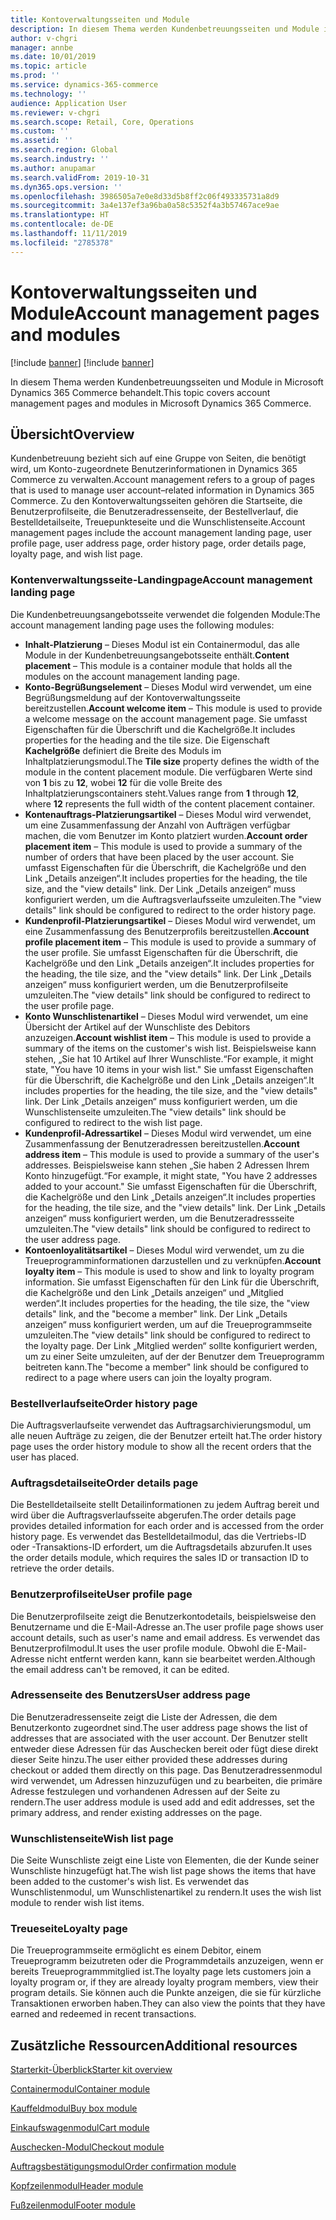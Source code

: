 ```yaml
---
title: Kontoverwaltungsseiten und Module
description: In diesem Thema werden Kundenbetreuungsseiten und Module in Microsoft Dynamics 365 Commerce behandelt.
author: v-chgri
manager: annbe
ms.date: 10/01/2019
ms.topic: article
ms.prod: ''
ms.service: dynamics-365-commerce
ms.technology: ''
audience: Application User
ms.reviewer: v-chgri
ms.search.scope: Retail, Core, Operations
ms.custom: ''
ms.assetid: ''
ms.search.region: Global
ms.search.industry: ''
ms.author: anupamar
ms.search.validFrom: 2019-10-31
ms.dyn365.ops.version: ''
ms.openlocfilehash: 3986505a7e0e8d33d5b8ff2c06f493335731a8d9
ms.sourcegitcommit: 3a4e137ef3a96ba0a58c5352f4a3b57467ace9ae
ms.translationtype: HT
ms.contentlocale: de-DE
ms.lasthandoff: 11/11/2019
ms.locfileid: "2785378"
---
```

# <a name="account-management-pages-and-modules"></a><span data-ttu-id="475cb-103">Kontoverwaltungsseiten und Module</span><span class="sxs-lookup"><span data-stu-id="475cb-103">Account management pages and modules</span></span>

[!include [banner](includes/preview-banner.md)]
[!include [banner](includes/banner.md)]

<span data-ttu-id="475cb-104">In diesem Thema werden Kundenbetreuungsseiten und Module in Microsoft Dynamics 365 Commerce behandelt.</span><span class="sxs-lookup"><span data-stu-id="475cb-104">This topic covers account management pages and modules in Microsoft Dynamics 365 Commerce.</span></span>

## <a name="overview"></a><span data-ttu-id="475cb-105">Übersicht</span><span class="sxs-lookup"><span data-stu-id="475cb-105">Overview</span></span>

<span data-ttu-id="475cb-106">Kundenbetreuung bezieht sich auf eine Gruppe von Seiten, die benötigt wird, um Konto-zugeordnete Benutzerinformationen in Dynamics 365 Commerce zu verwalten.</span><span class="sxs-lookup"><span data-stu-id="475cb-106">Account management refers to a group of pages that is used to manage user account–related information in Dynamics 365 Commerce.</span></span> <span data-ttu-id="475cb-107">Zu den Kontoverwaltungsseiten gehören die Startseite, die Benutzerprofilseite, die Benutzeradressenseite, der Bestellverlauf, die Bestelldetailseite, Treuepunkteseite und die Wunschlistenseite.</span><span class="sxs-lookup"><span data-stu-id="475cb-107">Account management pages include the account management landing page, user profile page, user address page, order history page, order details page, loyalty page, and wish list page.</span></span>

### <a name="account-management-landing-page"></a><span data-ttu-id="475cb-108">Kontenverwaltungsseite-Landingpage</span><span class="sxs-lookup"><span data-stu-id="475cb-108">Account management landing page</span></span>

<span data-ttu-id="475cb-109">Die Kundenbetreuungsangebotsseite verwendet die folgenden Module:</span><span class="sxs-lookup"><span data-stu-id="475cb-109">The account management landing page uses the following modules:</span></span>

- <span data-ttu-id="475cb-110">**Inhalt-Platzierung** – Dieses Modul ist ein Containermodul, das alle Module in der Kundenbetreuungsangebotsseite enthält.</span><span class="sxs-lookup"><span data-stu-id="475cb-110">**Content placement** – This module is a container module that holds all the modules on the account management landing page.</span></span>
- <span data-ttu-id="475cb-111">**Konto-Begrüßungselement** – Dieses Modul wird verwendet, um eine Begrüßungsmeldung auf der Kontoverwaltungsseite bereitzustellen.</span><span class="sxs-lookup"><span data-stu-id="475cb-111">**Account welcome item** – This module is used to provide a welcome message on the account management page.</span></span> <span data-ttu-id="475cb-112">Sie umfasst Eigenschaften für die Überschrift und die Kachelgröße.</span><span class="sxs-lookup"><span data-stu-id="475cb-112">It includes properties for the heading and the tile size.</span></span> <span data-ttu-id="475cb-113">Die Eigenschaft **Kachelgröße** definiert die Breite des Moduls im Inhaltplatzierungsmodul.</span><span class="sxs-lookup"><span data-stu-id="475cb-113">The **Tile size** property defines the width of the module in the content placement module.</span></span> <span data-ttu-id="475cb-114">Die verfügbaren Werte sind von **1** bis zu **12**, wobei **12** für die volle Breite des Inhaltplatzierungscontainers steht.</span><span class="sxs-lookup"><span data-stu-id="475cb-114">Values range from **1** through **12**, where **12** represents the full width of the content placement container.</span></span>
- <span data-ttu-id="475cb-115">**Kontenauftrags-Platzierungsartikel** – Dieses Modul wird verwendet, um eine Zusammenfassung der Anzahl von Aufträgen verfügbar machen, die vom Benutzer im Konto platziert wurden.</span><span class="sxs-lookup"><span data-stu-id="475cb-115">**Account order placement item** – This module is used to provide a summary of the number of orders that have been placed by the user account.</span></span> <span data-ttu-id="475cb-116">Sie umfasst Eigenschaften für die Überschrift, die Kachelgröße und den Link „Details anzeigen“.</span><span class="sxs-lookup"><span data-stu-id="475cb-116">It includes properties for the heading, the tile size, and the "view details" link.</span></span> <span data-ttu-id="475cb-117">Der Link „Details anzeigen“  muss konfiguriert werden, um die Auftragsverlaufsseite umzuleiten.</span><span class="sxs-lookup"><span data-stu-id="475cb-117">The "view details" link should be configured to redirect to the order history page.</span></span>
- <span data-ttu-id="475cb-118">**Kundenprofil-Platzierungsartikel** – Dieses Modul wird verwendet, um eine Zusammenfassung des Benutzerprofils bereitzustellen.</span><span class="sxs-lookup"><span data-stu-id="475cb-118">**Account profile placement item** – This module is used to provide a summary of the user profile.</span></span> <span data-ttu-id="475cb-119">Sie umfasst Eigenschaften für die Überschrift, die Kachelgröße und den Link „Details anzeigen“.</span><span class="sxs-lookup"><span data-stu-id="475cb-119">It includes properties for the heading, the tile size, and the "view details" link.</span></span> <span data-ttu-id="475cb-120">Der Link „Details anzeigen“ muss konfiguriert werden, um die Benutzerprofilseite umzuleiten.</span><span class="sxs-lookup"><span data-stu-id="475cb-120">The "view details" link should be configured to redirect to the user profile page.</span></span>
- <span data-ttu-id="475cb-121">**Konto Wunschlistenartikel** – Dieses Modul wird verwendet, um eine Übersicht der Artikel auf der Wunschliste des Debitors anzuzeigen.</span><span class="sxs-lookup"><span data-stu-id="475cb-121">**Account wishlist item** – This module is used to provide a summary of the items on the customer's wish list.</span></span> <span data-ttu-id="475cb-122">Beispielsweise kann stehen, „Sie hat 10 Artikel auf Ihrer Wunschliste.“</span><span class="sxs-lookup"><span data-stu-id="475cb-122">For example, it might state, "You have 10 items in your wish list."</span></span> <span data-ttu-id="475cb-123">Sie umfasst Eigenschaften für die Überschrift, die Kachelgröße und den Link „Details anzeigen“.</span><span class="sxs-lookup"><span data-stu-id="475cb-123">It includes properties for the heading, the tile size, and the "view details" link.</span></span> <span data-ttu-id="475cb-124">Der Link „Details anzeigen“ muss konfiguriert werden, um die Wunschlistenseite umzuleiten.</span><span class="sxs-lookup"><span data-stu-id="475cb-124">The "view details" link should be configured to redirect to the wish list page.</span></span>
- <span data-ttu-id="475cb-125">**Kundenprofil-Adressartikel** – Dieses Modul wird verwendet, um eine Zusammenfassung der Benutzeradressen bereitzustellen.</span><span class="sxs-lookup"><span data-stu-id="475cb-125">**Account address item** – This module is used to provide a summary of the user's addresses.</span></span> <span data-ttu-id="475cb-126">Beispielsweise kann stehen „Sie haben 2 Adressen Ihrem Konto hinzugefügt.“</span><span class="sxs-lookup"><span data-stu-id="475cb-126">For example, it might state, "You have 2 addresses added to your account."</span></span> <span data-ttu-id="475cb-127">Sie umfasst Eigenschaften für die Überschrift, die Kachelgröße und den Link „Details anzeigen“.</span><span class="sxs-lookup"><span data-stu-id="475cb-127">It includes properties for the heading, the tile size, and the "view details" link.</span></span> <span data-ttu-id="475cb-128">Der Link „Details anzeigen“ muss konfiguriert werden, um die Benutzeradressseite umzuleiten.</span><span class="sxs-lookup"><span data-stu-id="475cb-128">The "view details" link should be configured to redirect to the user address page.</span></span>
- <span data-ttu-id="475cb-129">**Kontoenloyalitätsartikel** – Dieses Modul wird verwendet, um zu die Treueprogramminformationen darzustellen und zu verknüpfen.</span><span class="sxs-lookup"><span data-stu-id="475cb-129">**Account loyalty item** – This module is used to show and link to loyalty program information.</span></span> <span data-ttu-id="475cb-130">Sie umfasst Eigenschaften für den Link für die Überschrift, die Kachelgröße und den Link „Details anzeigen“ und „Mitglied werden“.</span><span class="sxs-lookup"><span data-stu-id="475cb-130">It includes properties for the heading, the tile size, the "view details" link, and the "become a member" link.</span></span> <span data-ttu-id="475cb-131">Der Link „Details anzeigen“ muss konfiguriert werden, um auf die Treueprogrammseite umzuleiten.</span><span class="sxs-lookup"><span data-stu-id="475cb-131">The "view details" link should be configured to redirect to the loyalty page.</span></span> <span data-ttu-id="475cb-132">Der Link „Mitglied werden“ sollte konfiguriert werden, um zu einer Seite umzuleiten, auf der der Benutzer dem Treueprogramm beitreten kann.</span><span class="sxs-lookup"><span data-stu-id="475cb-132">The "become a member" link should be configured to redirect to a page where users can join the loyalty program.</span></span>

### <a name="order-history-page"></a><span data-ttu-id="475cb-133">Bestellverlaufseite</span><span class="sxs-lookup"><span data-stu-id="475cb-133">Order history page</span></span>

<span data-ttu-id="475cb-134">Die Auftragsverlaufseite verwendet das Auftragsarchivierungsmodul, um alle neuen Aufträge zu zeigen, die der Benutzer erteilt hat.</span><span class="sxs-lookup"><span data-stu-id="475cb-134">The order history page uses the order history module to show all the recent orders that the user has placed.</span></span>

### <a name="order-details-page"></a><span data-ttu-id="475cb-135">Auftragsdetailseite</span><span class="sxs-lookup"><span data-stu-id="475cb-135">Order details page</span></span>

<span data-ttu-id="475cb-136">Die Bestelldetailseite stellt Detailinformationen zu jedem Auftrag bereit und wird über die Auftragsverlaufsseite abgerufen.</span><span class="sxs-lookup"><span data-stu-id="475cb-136">The order details page provides detailed information for each order and is accessed from the order history page.</span></span> <span data-ttu-id="475cb-137">Es verwendet das Bestelldetailmodul, das die Vertriebs-ID oder -Transaktions-ID erfordert, um die Auftragsdetails abzurufen.</span><span class="sxs-lookup"><span data-stu-id="475cb-137">It uses the order details module, which requires the sales ID or transaction ID to retrieve the order details.</span></span>

### <a name="user-profile-page"></a><span data-ttu-id="475cb-138">Benutzerprofilseite</span><span class="sxs-lookup"><span data-stu-id="475cb-138">User profile page</span></span>

<span data-ttu-id="475cb-139">Die Benutzerprofilseite zeigt die Benutzerkontodetails, beispielsweise den Benutzername und die E-Mail-Adresse an.</span><span class="sxs-lookup"><span data-stu-id="475cb-139">The user profile page shows user account details, such as user's name and email address.</span></span> <span data-ttu-id="475cb-140">Es verwendet das Benutzerprofilmodul.</span><span class="sxs-lookup"><span data-stu-id="475cb-140">It uses the user profile module.</span></span> <span data-ttu-id="475cb-141">Obwohl die E-Mail-Adresse nicht entfernt werden kann, kann sie bearbeitet werden.</span><span class="sxs-lookup"><span data-stu-id="475cb-141">Although the email address can't be removed, it can be edited.</span></span>

### <a name="user-address-page"></a><span data-ttu-id="475cb-142">Adressenseite des Benutzers</span><span class="sxs-lookup"><span data-stu-id="475cb-142">User address page</span></span>

<span data-ttu-id="475cb-143">Die Benutzeradressenseite zeigt die Liste der Adressen, die dem Benutzerkonto zugeordnet sind.</span><span class="sxs-lookup"><span data-stu-id="475cb-143">The user address page shows the list of addresses that are associated with the user account.</span></span> <span data-ttu-id="475cb-144">Der Benutzer stellt entweder diese Adressen für das Auschecken bereit oder fügt diese direkt dieser Seite hinzu.</span><span class="sxs-lookup"><span data-stu-id="475cb-144">The user either provided these addresses during checkout or added them directly on  this page.</span></span> <span data-ttu-id="475cb-145">Das Benutzeradressenmodul wird verwendet, um Adressen hinzuzufügen und zu bearbeiten, die primäre Adresse festzulegen und vorhandenen Adressen auf der Seite zu rendern.</span><span class="sxs-lookup"><span data-stu-id="475cb-145">The user address module is used add and edit addresses, set the primary address, and render existing addresses on the page.</span></span>

### <a name="wish-list-page"></a><span data-ttu-id="475cb-146">Wunschlistenseite</span><span class="sxs-lookup"><span data-stu-id="475cb-146">Wish list page</span></span>

<span data-ttu-id="475cb-147">Die Seite Wunschliste zeigt eine Liste von Elementen, die der Kunde seiner Wunschliste hinzugefügt hat.</span><span class="sxs-lookup"><span data-stu-id="475cb-147">The wish list page shows the items that have been added to the customer's wish list.</span></span> <span data-ttu-id="475cb-148">Es verwendet das Wunschlistenmodul, um Wunschlistenartikel zu rendern.</span><span class="sxs-lookup"><span data-stu-id="475cb-148">It uses the wish list module to render wish list items.</span></span>

### <a name="loyalty-page"></a><span data-ttu-id="475cb-149">Treueseite</span><span class="sxs-lookup"><span data-stu-id="475cb-149">Loyalty page</span></span>

<span data-ttu-id="475cb-150">Die Treueprogrammseite ermöglicht es einem Debitor, einem Treueprogramm beizutreten oder die Programmdetails anzuzeigen, wenn er bereits Treueprogrammmitglied ist.</span><span class="sxs-lookup"><span data-stu-id="475cb-150">The loyalty page lets customers join a loyalty program or, if they are already loyalty program members, view their program details.</span></span> <span data-ttu-id="475cb-151">Sie können auch die Punkte anzeigen, die sie für kürzliche Transaktionen erworben haben.</span><span class="sxs-lookup"><span data-stu-id="475cb-151">They can also view the points that they have earned and redeemed in recent transactions.</span></span>

## <a name="additional-resources"></a><span data-ttu-id="475cb-152">Zusätzliche Ressourcen</span><span class="sxs-lookup"><span data-stu-id="475cb-152">Additional resources</span></span>

[<span data-ttu-id="475cb-153">Starterkit-Überblick</span><span class="sxs-lookup"><span data-stu-id="475cb-153">Starter kit overview</span></span>](starter-kit-overview.md)

[<span data-ttu-id="475cb-154">Containermodul</span><span class="sxs-lookup"><span data-stu-id="475cb-154">Container module</span></span>](add-container-module.md)

[<span data-ttu-id="475cb-155">Kauffeldmodul</span><span class="sxs-lookup"><span data-stu-id="475cb-155">Buy box module</span></span>](add-buy-box.md)

[<span data-ttu-id="475cb-156">Einkaufswagenmodul</span><span class="sxs-lookup"><span data-stu-id="475cb-156">Cart module</span></span>](add-cart-module.md)

[<span data-ttu-id="475cb-157">Auschecken-Modul</span><span class="sxs-lookup"><span data-stu-id="475cb-157">Checkout module</span></span>](add-checkout-module.md)

[<span data-ttu-id="475cb-158">Auftragsbestätigungsmodul</span><span class="sxs-lookup"><span data-stu-id="475cb-158">Order confirmation module</span></span>](order-confirmation-module.md)

[<span data-ttu-id="475cb-159">Kopfzeilenmodul</span><span class="sxs-lookup"><span data-stu-id="475cb-159">Header module</span></span>](author-header-module.md)

[<span data-ttu-id="475cb-160">Fußzeilenmodul</span><span class="sxs-lookup"><span data-stu-id="475cb-160">Footer module</span></span>](author-footer-module.md)

